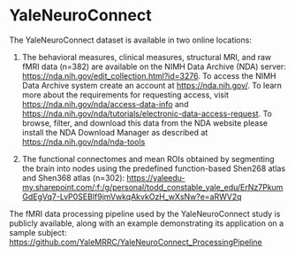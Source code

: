 # YaleNeuroConnect

The YaleNeuroConnect dataset is available in two online locations: 

1. The behavioral measures, clinical measures, structural MRI, and raw fMRI data (n=382) are available on the NIMH Data Archive (NDA) server: https://nda.nih.gov/edit_collection.html?id=3276.
   To access the NIMH Data Archive system create an account at https://nda.nih.gov/. To learn more about the requirements for requesting access, visit https://nda.nih.gov/nda/access-data-info and https://nda.nih.gov/nda/tutorials/electronic-data-access-request. To browse, filter, and download this data from the NDA website please install the NDA Download Manager as described at https://nda.nih.gov/nda/nda-tools

3. The functional connectomes and mean ROIs obtained by segmenting the brain into nodes using the predefined function-based Shen268 atlas and Shen368 atlas (n=302): https://yaleedu-my.sharepoint.com/:f:/g/personal/todd_constable_yale_edu/ErNz7PkumGdEgVq7-LvP0SEBlf9jmVwkqAkvkOzH_wXsNw?e=aRWV2q


The fMRI data processing pipeline used by the YaleNeuroConnect study is publicly available, along with an example demonstrating its application on a sample subject: https://github.com/YaleMRRC/YaleNeuroConnect_ProcessingPipeline 







